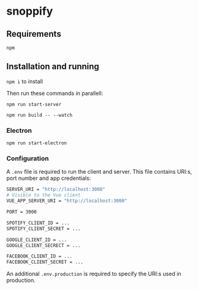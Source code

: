 # snoppify

## Requirements

`npm`

## Installation and running

`npm i` to install

Then run these commands in parallell:

```
npm run start-server
```

```
npm run build -- --watch
```

### Electron

```
npm run start-electron
```

### Configuration

A `.env` file is required to run the client and server. This file contains URI:s, port number and app credentials:

```bash
SERVER_URI = "http://localhost:3000"
# Visible to the Vue client
VUE_APP_SERVER_URI = "http://localhost:3000"

PORT = 3000

SPOTIFY_CLIENT_ID = ...
SPOTIFY_CLIENT_SECRET = ...

GOOGLE_CLIENT_ID = ...
GOOGLE_CLIENT_SECRECT = ...

FACEBOOK_CLIENT_ID = ...
FACEBOOK_CLIENT_SECRET = ...
```

An additional `.env.production` is required to specify the URI:s used in production.
